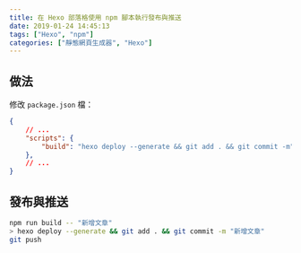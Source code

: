 ```yaml
---
title: 在 Hexo 部落格使用 npm 腳本執行發布與推送
date: 2019-01-24 14:45:13
tags: ["Hexo", "npm"]
categories: ["靜態網頁生成器", "Hexo"]
---
```


## 做法

修改 `package.json` 檔：

```json
{
    // ...
    "scripts": {
        "build": "hexo deploy --generate && git add . && git commit -m"
    },
    // ...
}
```

## 發布與推送

```bash
npm run build -- "新增文章"
> hexo deploy --generate && git add . && git commit -m "新增文章"
git push
```

